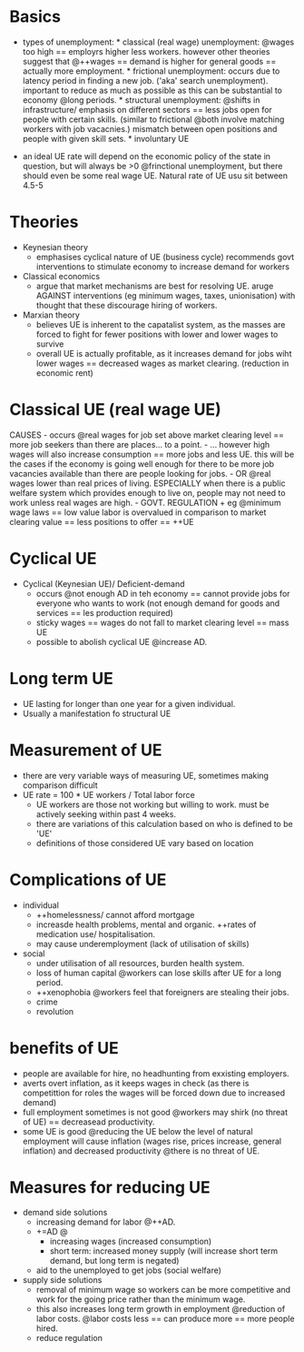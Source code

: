 # Basics
+ types of unemployment:
        * classical (real wage) unemployment: @wages too high == employrs higher less workers. however other theories suggest that @++wages == demand is higher for general goods == actually more employment.
        * frictional unemployment: occurs due to latency period in finding a new job. ('aka' search unemployment). important to reduce as much as possible as this can be substantial to economy @long periods. 
        * structural unemployment: @shifts in infrastructure/ emphasis on different sectors == less jobs open for people with certain skills. (similar to frictional @both involve matching workers with job vacacnies.) mismatch between open positions and people with given skill sets.
        * involuntary UE
- an ideal UE rate will depend on the economic policy of the state in question, but will always be >0 @frinctional unemployment, but there should even be some real wage UE. Natural rate of UE usu sit between 4.5-5

# Theories
- Keynesian theory
    + emphasises cyclical nature of UE (business cycle) recommends  govt interventions to stimulate economy to increase demand for workers
- Classical economics
    + argue that market mechanisms are best for resolving UE. aruge AGAINST interventions (eg minimum wages, taxes, unionisation) with thought that these discourage hiring of workers.
- Marxian theory
    + believes UE is inherent to the capatalist system, as the masses are forced to fight for fewer positions with lower and lower wages to survive
    + overall UE is actually profitable, as it increases demand for jobs wiht lower wages == decreased wages as market clearing. (reduction in economic rent)

# Classical UE (real wage UE)
CAUSES
    - occurs @real wages for job set above market clearing level == more job seekers than there are places... to a point. 
    - ... however high wages will also increase consumption == more jobs and less UE. this will be the cases if the economy is going well enough for there to be more job vacancies available than there are people looking for jobs.
    - OR @real wages lower than real prices of living. ESPECIALLY when there is a public welfare system which provides enough to live on, people may not need to work unless real wages are high. 
    - GOVT. REGULATION
        + eg @minimum wage laws == low value labor is overvalued in comparison to market clearing value == less positions to offer == ++UE


# Cyclical UE
- Cyclical (Keynesian UE)/ Deficient-demand
    + occurs @not enough AD in teh economy == cannot provide jobs for everyone who wants to work (not enough demand for goods and services == les production required)
    + sticky wages == wages do not fall to market clearing level == mass UE
    + possible to abolish cyclical UE @increase AD.


# Long term UE
- UE lasting for longer than one year for a given individual. 
- Usually a manifestation fo structural UE

# Measurement of UE
- there are very variable ways of measuring UE, sometimes making comparison difficult
- UE rate = 100 * UE workers / Total labor force 
    + UE workers are those not working but willing to work. must be actively seeking within past 4 weeks. 
    + there are variations of this calculation based on who is defined to be 'UE'
    + definitions of those considered UE vary based on location 


   
# Complications of UE
- individual
    + ++homelessness/ cannot afford mortgage 
    + increasde health problems, mental and organic. ++rates of medication use/ hospitalisation.
    + may cause underemployment (lack of utilisation of skills)
- social
    + under utilisation of all resources, burden health system. 
    + loss of human capital @workers can lose skills after UE for a long period. 
    + ++xenophobia @workers feel that foreigners are stealing their jobs. 
    + crime
    + revolution

# benefits of UE
- people are available for hire, no headhunting from exxisting employers. 
- averts overt inflation, as it keeps wages in check (as there is competittion for roles the wages will be forced down due to increased demand)
- full employment sometimes is not good @workers may shirk (no threat of UE) == decreasead productivity. 
- some UE is good @reducing the UE below the level of natural employment will cause inflation (wages rise, prices increase, general inflation) and decreased productivity @there is no threat of UE.


# Measures for reducing UE
- demand side solutions
    + increasing demand for labor @++AD. 
    + +=AD @
        * increasing wages (increased consumption)
        * short term: increased money supply (will increase short term demand, but long term is negated)
    + aid to the unemployed to get jobs (social welfare)
- supply side solutions
    + removal of minimum wage so workers can be more competitive and work for the going price rather than the minimum wage. 
    + this also increases long term growth in employment @reduction of labor costs. @labor costs less == can produce more == more people hired. 
    + reduce regulation